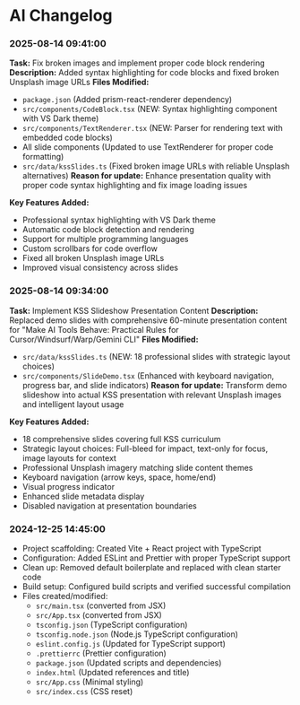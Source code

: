 # AI Changelog

### 2025-08-14 09:41:00
**Task:** Fix broken images and implement proper code block rendering
**Description:** Added syntax highlighting for code blocks and fixed broken Unsplash image URLs
**Files Modified:**
- `package.json` (Added prism-react-renderer dependency)
- `src/components/CodeBlock.tsx` (NEW: Syntax highlighting component with VS Dark theme)
- `src/components/TextRenderer.tsx` (NEW: Parser for rendering text with embedded code blocks)
- All slide components (Updated to use TextRenderer for proper code formatting)
- `src/data/kssSlides.ts` (Fixed broken image URLs with reliable Unsplash alternatives)
**Reason for update:** Enhance presentation quality with proper code syntax highlighting and fix image loading issues

**Key Features Added:**
- Professional syntax highlighting with VS Dark theme
- Automatic code block detection and rendering
- Support for multiple programming languages
- Custom scrollbars for code overflow
- Fixed all broken Unsplash image URLs
- Improved visual consistency across slides

### 2025-08-14 09:34:00
**Task:** Implement KSS Slideshow Presentation Content
**Description:** Replaced demo slides with comprehensive 60-minute presentation content for "Make AI Tools Behave: Practical Rules for Cursor/Windsurf/Warp/Gemini CLI"
**Files Modified:**
- `src/data/kssSlides.ts` (NEW: 18 professional slides with strategic layout choices)
- `src/components/SlideDemo.tsx` (Enhanced with keyboard navigation, progress bar, and slide indicators)
**Reason for update:** Transform demo slideshow into actual KSS presentation with relevant Unsplash images and intelligent layout usage

**Key Features Added:**
- 18 comprehensive slides covering full KSS curriculum
- Strategic layout choices: Full-bleed for impact, text-only for focus, image layouts for context
- Professional Unsplash imagery matching slide content themes
- Keyboard navigation (arrow keys, space, home/end)
- Visual progress indicator
- Enhanced slide metadata display
- Disabled navigation at presentation boundaries

### 2024-12-25 14:45:00
- Project scaffolding: Created Vite + React project with TypeScript
- Configuration: Added ESLint and Prettier with proper TypeScript support
- Clean up: Removed default boilerplate and replaced with clean starter code
- Build setup: Configured build scripts and verified successful compilation
- Files created/modified:
  - `src/main.tsx` (converted from JSX)
  - `src/App.tsx` (converted from JSX)
  - `tsconfig.json` (TypeScript configuration)
  - `tsconfig.node.json` (Node.js TypeScript configuration)
  - `eslint.config.js` (Updated for TypeScript support)
  - `.prettierrc` (Prettier configuration)
  - `package.json` (Updated scripts and dependencies)
  - `index.html` (Updated references and title)
  - `src/App.css` (Minimal styling)
  - `src/index.css` (CSS reset)
